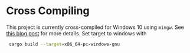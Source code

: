 # Cross Compiling

This project is currently cross-compiled for Windows 10 using `mingw`.
See [this blog post](https://crankydev.wordpress.com/2016/11/13/rust-cross-compiling-in-linux-for-windows/)
for more details. Set target to windows with

```bash
 cargo build --target=x86_64-pc-windows-gnu
```
